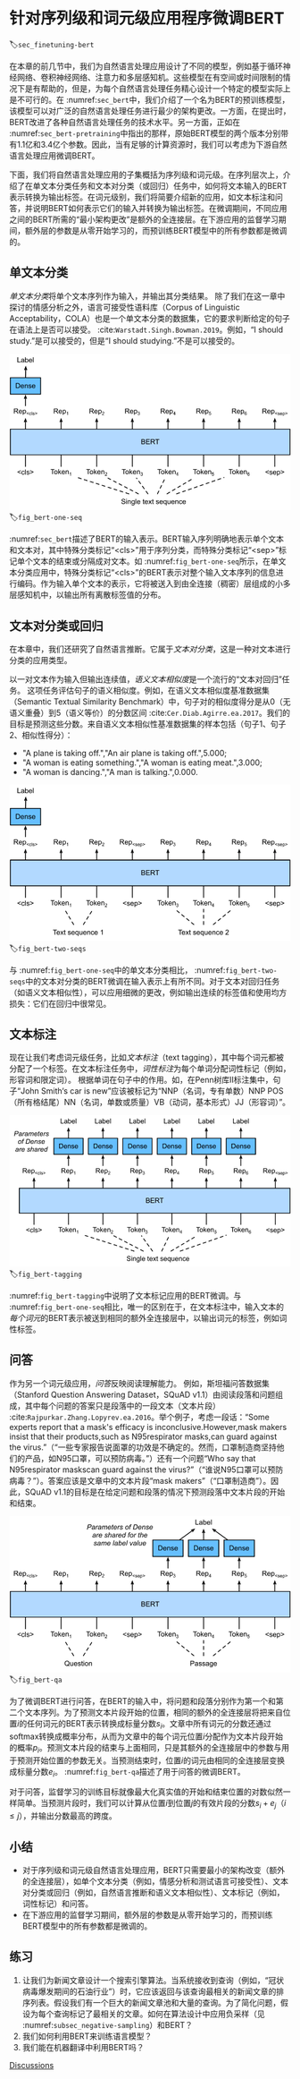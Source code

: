 # 针对序列级和词元级应用程序微调BERT
:label:`sec_finetuning-bert`

在本章的前几节中，我们为自然语言处理应用设计了不同的模型，例如基于循环神经网络、卷积神经网络、注意力和多层感知机。这些模型在有空间或时间限制的情况下是有帮助的，但是，为每个自然语言处理任务精心设计一个特定的模型实际上是不可行的。在 :numref:`sec_bert`中，我们介绍了一个名为BERT的预训练模型，该模型可以对广泛的自然语言处理任务进行最少的架构更改。一方面，在提出时，BERT改进了各种自然语言处理任务的技术水平。另一方面，正如在 :numref:`sec_bert-pretraining`中指出的那样，原始BERT模型的两个版本分别带有1.1亿和3.4亿个参数。因此，当有足够的计算资源时，我们可以考虑为下游自然语言处理应用微调BERT。

下面，我们将自然语言处理应用的子集概括为序列级和词元级。在序列层次上，介绍了在单文本分类任务和文本对分类（或回归）任务中，如何将文本输入的BERT表示转换为输出标签。在词元级别，我们将简要介绍新的应用，如文本标注和问答，并说明BERT如何表示它们的输入并转换为输出标签。在微调期间，不同应用之间的BERT所需的“最小架构更改”是额外的全连接层。在下游应用的监督学习期间，额外层的参数是从零开始学习的，而预训练BERT模型中的所有参数都是微调的。

## 单文本分类

*单文本分类*将单个文本序列作为输入，并输出其分类结果。
除了我们在这一章中探讨的情感分析之外，语言可接受性语料库（Corpus of Linguistic Acceptability，COLA）也是一个单文本分类的数据集，它的要求判断给定的句子在语法上是否可以接受。 :cite:`Warstadt.Singh.Bowman.2019`。例如，“I should study.”是可以接受的，但是“I should studying.”不是可以接受的。

![用于单文本分类应用的微调BERT，如情感分析和测试语言可接受性。假设输入的单个文本有六个词元。](../img/bert-one-seq.svg)
:label:`fig_bert-one-seq`

 :numref:`sec_bert`描述了BERT的输入表示。BERT输入序列明确地表示单个文本和文本对，其中特殊分类标记“&lt;cls&gt;”用于序列分类，而特殊分类标记“&lt;sep&gt;”标记单个文本的结束或分隔成对文本。如 :numref:`fig_bert-one-seq`所示，在单文本分类应用中，特殊分类标记“&lt;cls&gt;”的BERT表示对整个输入文本序列的信息进行编码。作为输入单个文本的表示，它将被送入到由全连接（稠密）层组成的小多层感知机中，以输出所有离散标签值的分布。

## 文本对分类或回归

在本章中，我们还研究了自然语言推断。它属于*文本对分类*，这是一种对文本进行分类的应用类型。

以一对文本作为输入但输出连续值，*语义文本相似度*是一个流行的“文本对回归”任务。
这项任务评估句子的语义相似度。例如，在语义文本相似度基准数据集（Semantic Textual Similarity Benchmark）中，句子对的相似度得分是从0（无语义重叠）到5（语义等价）的分数区间 :cite:`Cer.Diab.Agirre.ea.2017`。我们的目标是预测这些分数。来自语义文本相似性基准数据集的样本包括（句子1、句子2、相似性得分）：

* "A plane is taking off.","An air plane is taking off.",5.000;
* "A woman is eating something.","A woman is eating meat.",3.000;
* "A woman is dancing.","A man is talking.",0.000.

![文本对分类或回归应用程序的BERT微调，如自然语言推断和语义文本相似性。假设输入文本对分别有两个词元和三个词元。](../img/bert-two-seqs.svg)
:label:`fig_bert-two-seqs`

与 :numref:`fig_bert-one-seq`中的单文本分类相比， :numref:`fig_bert-two-seqs`中的文本对分类的BERT微调在输入表示上有所不同。对于文本对回归任务（如语义文本相似性），可以应用细微的更改，例如输出连续的标签值和使用均方损失：它们在回归中很常见。

## 文本标注

现在让我们考虑词元级任务，比如*文本标注*（text tagging），其中每个词元都被分配了一个标签。在文本标注任务中，*词性标注*为每个单词分配词性标记（例如，形容词和限定词）。
根据单词在句子中的作用。如，在Penn树库II标注集中，句子“John Smith‘s car is new”应该被标记为“NNP（名词，专有单数）NNP POS（所有格结尾）NN（名词，单数或质量）VB（动词，基本形式）JJ（形容词）”。

![文本标记应用的BERT微调，如词性标记。假设输入的单个文本有六个词元。](../img/bert-tagging.svg)
:label:`fig_bert-tagging`

 :numref:`fig_bert-tagging`中说明了文本标记应用的BERT微调。与 :numref:`fig_bert-one-seq`相比，唯一的区别在于，在文本标注中，输入文本的*每个词元*的BERT表示被送到相同的额外全连接层中，以输出词元的标签，例如词性标签。

## 问答

作为另一个词元级应用，*问答*反映阅读理解能力。
例如，斯坦福问答数据集（Stanford Question Answering Dataset，SQuAD v1.1）由阅读段落和问题组成，其中每个问题的答案只是段落中的一段文本（文本片段） :cite:`Rajpurkar.Zhang.Lopyrev.ea.2016`。举个例子，考虑一段话：“Some experts report that a mask's efficacy is inconclusive.However,mask makers insist that their products,such as N95respirator masks,can guard against the virus.”（“一些专家报告说面罩的功效是不确定的。然而，口罩制造商坚持他们的产品，如N95口罩，可以预防病毒。”）还有一个问题“Who say that N95respirator maskscan guard against the virus?”（“谁说N95口罩可以预防病毒？”）。答案应该是文章中的文本片段“mask makers”（“口罩制造商”）。因此，SQuAD v1.1的目标是在给定问题和段落的情况下预测段落中文本片段的开始和结束。

![对问答进行BERT微调。假设输入文本对分别有两个和三个词元。](../img/bert-qa.svg)
:label:`fig_bert-qa`

为了微调BERT进行问答，在BERT的输入中，将问题和段落分别作为第一个和第二个文本序列。为了预测文本片段开始的位置，相同的额外的全连接层将把来自位置$i$的任何词元的BERT表示转换成标量分数$s_i$。文章中所有词元的分数还通过softmax转换成概率分布，从而为文章中的每个词元位置$i$分配作为文本片段开始的概率$p_i$。预测文本片段的结束与上面相同，只是其额外的全连接层中的参数与用于预测开始位置的参数无关。当预测结束时，位置$i$的词元由相同的全连接层变换成标量分数$e_i$。 :numref:`fig_bert-qa`描述了用于问答的微调BERT。

对于问答，监督学习的训练目标就像最大化真实值的开始和结束位置的对数似然一样简单。当预测片段时，我们可以计算从位置$i$到位置$j$的有效片段的分数$s_i + e_j$（$i \leq j$），并输出分数最高的跨度。

## 小结

* 对于序列级和词元级自然语言处理应用，BERT只需要最小的架构改变（额外的全连接层），如单个文本分类（例如，情感分析和测试语言可接受性）、文本对分类或回归（例如，自然语言推断和语义文本相似性）、文本标记（例如，词性标记）和问答。
* 在下游应用的监督学习期间，额外层的参数是从零开始学习的，而预训练BERT模型中的所有参数都是微调的。

## 练习

1. 让我们为新闻文章设计一个搜索引擎算法。当系统接收到查询（例如，“冠状病毒爆发期间的石油行业”）时，它应该返回与该查询最相关的新闻文章的排序列表。假设我们有一个巨大的新闻文章池和大量的查询。为了简化问题，假设为每个查询标记了最相关的文章。如何在算法设计中应用负采样（见 :numref:`subsec_negative-sampling`）和BERT？
1. 我们如何利用BERT来训练语言模型？
1. 我们能在机器翻译中利用BERT吗？

[Discussions](https://discuss.d2l.ai/t/396)
